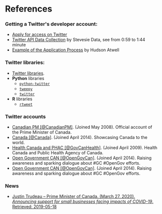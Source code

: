 # References

### Getting a Twitter's developer account:
- [Apply for access on Twitter](https://developer.twitter.com/en/apply-for-access)
- [Twitter API Data Collection](https://youtu.be/Jl-_dDqSaUQ?t=59) by Stevesie Data, see from 0:59 to 1:44 minute
- [Example of the Application Process](https://wptweetboost.com/example-of-the-twitter-developer-account-application-process/) by Hudson Atwell

### Twitter libraries:
- [Twitter libraries](https://developer.twitter.com/en/docs/developer-utilities/twitter-libraries).
- **Python** libraries
    - [`python-twitter`](https://python-twitter.readthedocs.io/en/latest/)
    - [`tweepy`](http://www.tweepy.org)
    - [`twitter`](https://github.com/sixohsix/twitter)
- **R** libraries
    - [`rtweet`](https://docs.ropensci.org/rtweet/)

### Twitter accounts
- [Canadian PM \[@CanadianPM\]](https://twitter.com/CanadianPM). (Joined May 2008). Official account of the Prime Minister of Canada.
- [Canada \[@Canada\]](https://twitter.com/canada?lang=en). (Joined April 2014). Showcasing Canada to the world.
- [Health Canada and PHAC \[@GovCanHealth\]](https://twitter.com/govcanhealth?lang=en). (Joined April 2009). Health Canada and Public Health Agency of Canada.
- [Open Government CAN \[@OpenGovCan\]](https://twitter.com/opengovcan?lang=en). (Joined April 2014). Raising awareness and sparking dialogue about #GC #OpenGov efforts.
- [Open Government CAN \[@OpenGovCan\]](https://twitter.com/opengovcan?lang=en). (Joined April 2014). Raising awareness and sparking dialogue about #GC #OpenGov efforts.

### News
- [Justin Trudeau – Prime Minister of Canada. (March 27, 2020). *Announcing support for small businesses facing impacts of COVID-19*. Retrieved: 2019-05-18](https://youtu.be/1o-tV0A87l8)
